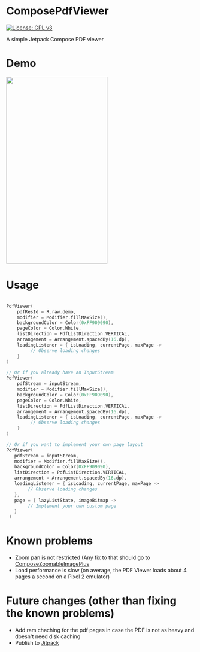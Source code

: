 # ComposePdfViewer
[![License: GPL v3](https://img.shields.io/badge/License-GPLv3-blue.svg)](https://www.gnu.org/licenses/gpl-3.0)

A simple Jetpack Compose PDF viewer


# Demo

<img src="gif/demo.gif" width="270" height="500"/>

# Usage

```kotlin

PdfViewer(
    pdfResId = R.raw.demo,
    modifier = Modifier.fillMaxSize(),
    backgroundColor = Color(0xFF909090),
    pageColor = Color.White,
    listDirection = PdfListDirection.VERTICAL,
    arrangement = Arrangement.spacedBy(16.dp),
    loadingListener = { isLoading, currentPage, maxPage ->
         // Observe loading changes
    }
)

// Or if you already have an InputStream
PdfViewer(
    pdfStream = inputStream,
    modifier = Modifier.fillMaxSize(),
    backgroundColor = Color(0xFF909090),
    pageColor = Color.White,
    listDirection = PdfListDirection.VERTICAL,
    arrangement = Arrangement.spacedBy(16.dp),
    loadingListener = { isLoading, currentPage, maxPage ->
         // Observe loading changes
    }
)

// Or if you want to implement your own page layout
PdfViewer(
   pdfStream = inputStream,
   modifier = Modifier.fillMaxSize(),
   backgroundColor = Color(0xFF909090),
   listDirection = PdfListDirection.VERTICAL,
   arrangement = Arrangement.spacedBy(16.dp),
   loadingListener = { isLoading, currentPage, maxPage ->
        // Observe loading changes
   },
   page = { lazyListState, imageBitmap ->
        // Implement your own custom page
   }
 )

```

# Known problems

- Zoom pan is not restricted (Any fix to that should go to [ComposeZoomableImagePlus](https://github.com/joaopegoraro/ComposeZoomableImagePlus)
- Load performance is slow (on average, the PDF Viewer loads about 4 pages a second on a Pixel 2 emulator)


# Future changes (other than fixing the known problems)

- Add ram chaching for the pdf pages in case the PDF is not as heavy and doesn't need disk caching
- Publish to [Jitpack](https://jitpack.io/)
